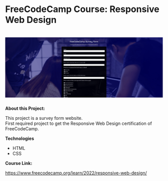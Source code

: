 # FreeCodeCamp Course: Responsive Web Design 

<h1 align="center"> <img src="img/gif.gif"></h1>


**About this Project:**

This project is a survey form website. <br /> 
First required project to get the Responsive Web Design certification of FreeCodeCamp. 

**Technologies**
- HTML
- CSS

**Course Link:**

https://www.freecodecamp.org/learn/2022/responsive-web-design/
